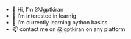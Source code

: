 - 👋 Hi, I’m @Jgptkiran
- 👀 I’m interested in learnig
- 🌱 I’m currently learning python basics
- 📫 contact me on @jgptkiran on any platform

<!---
Jgptkiran/Jgptkiran is a ✨ special ✨ repository because its `README.md` (this file) appears on your GitHub profile.
You can click the Preview link to take a look at your changes.
--->
